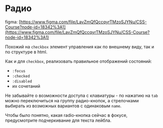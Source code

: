 # Радио

figma: [https://www.figma.com/file/LavZmQfQccqyrTMzoSJYNu/CSS-Course?node-id=18342%3A1](https://www.figma.com/file/LavZmQfQccqyrTMzoSJYNu/CSS-Course?node-id=18342%3A1)

Похожий на `checkbox` элемент управления как по внешнему виду, так и по структуре в html.

Как и для `checkbox`, реализовать правильное отображений состояний:

- `:focus`
- `:checked`
- `:disabled`
- их сочетаний

Не забывайте о возможности доступа с клавиатуры - по нажатию на `tab` можно переключиться на группу радио-кнопок, а стрелочками выбирать из возможных вариантов с одинаковым `name`.

Чтобы было понятно, какая radio-кнопка сейчас в фокусе, предусмотрите подчеркивание для текста лейбла.
